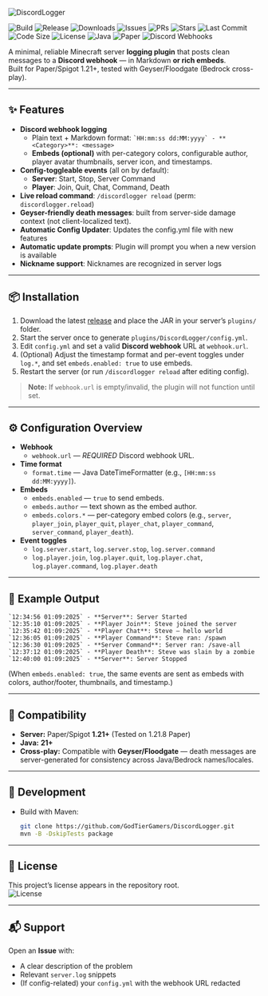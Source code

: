 ![DiscordLogger](https://files.godtiergamers.xyz/DiscordLogger-Banner.png "DiscordLogger")

<!-- Badges (GodTierGamers/DiscordLogger) -->
![Build](https://img.shields.io/github/actions/workflow/status/GodTierGamers/DiscordLogger/ci.yml?branch=main&label=build)
![Release](https://img.shields.io/github/v/release/GodTierGamers/DiscordLogger)
![Downloads](https://img.shields.io/github/downloads/GodTierGamers/DiscordLogger/total)
![Issues](https://img.shields.io/github/issues/GodTierGamers/DiscordLogger)
![PRs](https://img.shields.io/github/issues-pr/GodTierGamers/DiscordLogger)
![Stars](https://img.shields.io/github/stars/GodTierGamers/DiscordLogger)
![Last Commit](https://img.shields.io/github/last-commit/GodTierGamers/DiscordLogger)
![Code Size](https://img.shields.io/github/languages/code-size/GodTierGamers/DiscordLogger)
![License](https://img.shields.io/github/license/GodTierGamers/DiscordLogger)
![Java](https://img.shields.io/badge/Java-21%2B-orange)
![Paper](https://img.shields.io/badge/Paper-1.21%2B-blue)
![Discord Webhooks](https://img.shields.io/badge/Discord-Webhooks-5865F2)

A minimal, reliable Minecraft server **logging plugin** that posts clean messages to a **Discord webhook** — in Markdown **or rich embeds**.  
Built for Paper/Spigot 1.21+, tested with Geyser/Floodgate (Bedrock cross-play).

---

## ✨ Features

- **Discord webhook logging**
  - Plain text + Markdown format: `` `HH:mm:ss dd:MM:yyyy` - **<Category>**: <message> ``
  - **Embeds (optional)** with per-category colors, configurable author, player avatar thumbnails, server icon, and timestamps.
- **Config-toggleable events** (all on by default):
  - **Server**: Start, Stop, Server Command
  - **Player**: Join, Quit, Chat, Command, Death
- **Live reload command**: `/discordlogger reload` (perm: `discordlogger.reload`)
- **Geyser-friendly death messages**: built from server-side damage context (not client-localized text).
- **Automatic Config Updater**: Updates the config.yml file with new features
- **Automatic update prompts**: Plugin will prompt you when a new version is available
- **Nickname support**: Nicknames are recognized in server logs


---

## 📦 Installation

1. Download the latest [release](https://github.com/GodTierGamers/DiscordLogger/releases/latest) and place the JAR in your server’s `plugins/` folder.  
2. Start the server once to generate `plugins/DiscordLogger/config.yml`.  
3. Edit `config.yml` and set a valid **Discord webhook** URL at `webhook.url`.  
4. (Optional) Adjust the timestamp format and per-event toggles under `log.*`, and set `embeds.enabled: true` to use embeds.  
5. Restart the server (or run `/discordlogger reload` after editing config).


> **Note:** If `webhook.url` is empty/invalid, the plugin will not function until set.

---

## ⚙️ Configuration Overview

- **Webhook**
  - `webhook.url` — *REQUIRED* Discord webhook URL.
- **Time format**
  - `format.time` — Java DateTimeFormatter (e.g., `[HH:mm:ss dd:MM:yyyy]`).
- **Embeds**
  - `embeds.enabled` — `true` to send embeds.
  - `embeds.author` — text shown as the embed author.
  - `embeds.colors.*` — per-category embed colors (e.g., `server`, `player_join`, `player_quit`, `player_chat`, `player_command`, `server_command`, `player_death`).
- **Event toggles**
  - `log.server.start`, `log.server.stop`, `log.server.command`
  - `log.player.join`, `log.player.quit`, `log.player.chat`, `log.player.command`, `log.player.death`

---

## 🧪 Example Output

```
`12:34:56 01:09:2025` - **Server**: Server Started
`12:35:10 01:09:2025` - **Player Join**: Steve joined the server
`12:35:42 01:09:2025` - **Player Chat**: Steve — hello world
`12:36:05 01:09:2025` - **Player Command**: Steve ran: /spawn
`12:36:30 01:09:2025` - **Server Command**: Server ran: /save-all
`12:37:12 01:09:2025` - **Player Death**: Steve was slain by a zombie
`12:40:00 01:09:2025` - **Server**: Server Stopped
```

(When `embeds.enabled: true`, the same events are sent as embeds with colors, author/footer, thumbnails, and timestamp.)

---

## 🔌 Compatibility

- **Server:** Paper/Spigot **1.21+** (Tested on 1.21.8 Paper)  
- **Java:** **21+**  
- **Cross-play:** Compatible with **Geyser/Floodgate** — death messages are server-generated for consistency across Java/Bedrock names/locales.

---

## 🧰 Development

- Build with Maven:
  ```bash
  git clone https://github.com/GodTierGamers/DiscordLogger.git
  mvn -B -DskipTests package
  ```

---

## 📄 License

This project’s license appears in the repository root.  
![License](https://img.shields.io/github/license/GodTierGamers/DiscordLogger)

---

## 📬 Support

Open an **Issue** with:
- A clear description of the problem
- Relevant `server.log` snippets
- (If config-related) your `config.yml` with the webhook URL redacted
